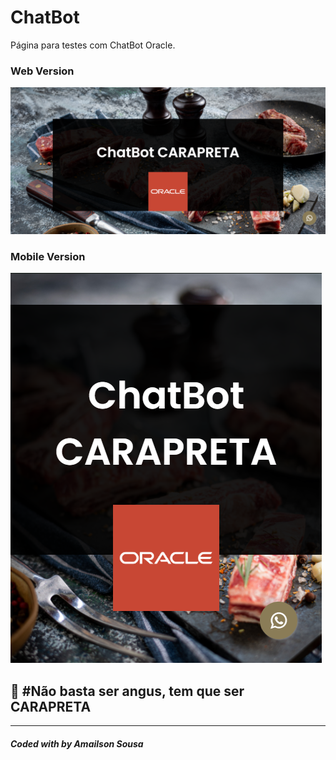 # ChatBot

Página para testes com ChatBot Oracle.<br />

### Web Version
<img src="TelaChatBot-NAVEGADOR_web.png" alt="Web Version"/>

### Mobile Version
<img src="TelaChatBot-NAVEGADOR_mobile.png" alt="Mobile Version"/>

## 🚀 #Não basta ser angus, tem que ser CARAPRETA 

---
##### Coded with by Amailson Sousa
